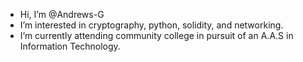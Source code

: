 - Hi, I’m @Andrews-G
- I’m interested in cryptography, python, solidity, and networking.
- I’m currently attending community college in pursuit of an A.A.S in Information Technology.

<!---
Andrews-G/Andrews-G is a ✨ special ✨ repository because its `README.md` (this file) appears on your GitHub profile.
You can click the Preview link to take a look at your changes.
--->
